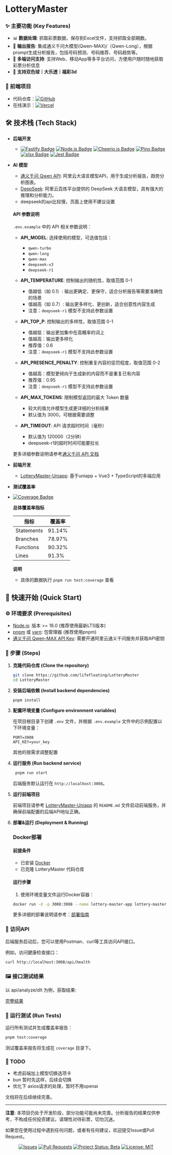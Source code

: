 # LotteryMaster


### ✨ 主要功能 (Key Features)

- 📊 **数据处理**:  抓取彩票数据，保存到Excel文件，支持抓取全部期数。
- 🤖 **输出报告**:  集成通义千问大模型(Qwen-MAX)/（Qwen-Long），根据prompt生成分析报告，包括号码预测、号码推荐、号码趋势等。
- 📱 **多端访问支持**:   支持Web、移动App等多平台访问，方便用户随时随地获取彩票分析信息
- 🎰 **支持双色球｜大乐透｜福彩3d**

### 🔗 前端项目
- 代码仓库：[![GitHub](https://img.shields.io/badge/GitHub-181717?style=flat-square&logo=github&logoColor=white)](https://github.com/lifefloating/LotteryMaster-Uniapp) 
- 在线演示：[![Vercel](https://img.shields.io/badge/Vercel-%23000000.svg?style=for-the-badge&logo=vercel&logoColor=white)](https://lottery-master.vercel.app/#/)


## 🛠️ 技术栈 (Tech Stack)

- **后端开发**
  - <a href="https://www.fastify.io/"><img src="https://img.shields.io/badge/Fastify-404D59?style=flat-square&logo=fastify&logoColor=white" alt="Fastify Badge"/></a> 
<a href="https://nodejs.org/"><img src="https://img.shields.io/badge/Node.js-339933?style=flat-square&logo=node.js&logoColor=white" alt="Node.js Badge"/></a> 
<a href="https://cheerio.js.org/"><img src="https://img.shields.io/badge/Cheerio.js-orange?style=flat-square&logo=css3&logoColor=white" alt="Cheerio.js Badge"/></a> 
<a href="https://getpino.io/"><img src="https://img.shields.io/badge/Pino-green?style=flat-square&logo=npm&logoColor=white" alt="Pino Badge"/></a>
<a href="https://www.npmjs.com/package/xlsx"><img src="https://img.shields.io/badge/xlsx-lightgrey?style=flat-square&logo=npm&logoColor=red" alt="xlsx Badge"/></a>
<a href="https://jestjs.io/"><img src="https://img.shields.io/badge/Jest-C21325?style=flat-square&logo=jest&logoColor=white" alt="Jest Badge"/></a>

- **AI 模型**
  - [通义千问 Qwen API](https://tongyi.aliyun.com/qianwen/):  阿里云大语言模型API，用于生成分析报告，趋势分析图表。
  - [DeepSeek](https://help.aliyun.com/zh/model-studio/developer-reference/deepseek): 阿里云百炼平台提供的 DeepSeek 大语言模型，具有强大的推理和分析能力。
  - deepseek的api比较慢，页面上使用不建议设置
  
  
  #### API 参数说明
  
  `.env.example` 中的 API 相关参数说明：
  
  - **API_MODEL**: 选择使用的模型，可选值包括：
    - `qwen-turbo`
    - `qwen-long`
    - `qwen-max`
    - `deepseek-v3`
    - `deepseek-r1`
  
  - **API_TEMPERATURE**: 控制输出的随机性，取值范围 0-1
    - 值越低（如 0.1）: 输出更确定、更保守，适合分析报告等需要准确性的场景
    - 值越高（如 0.7）: 输出更多样化、更创新，适合创意性内容生成
    - 注意：`deepseek-r1` 模型不支持此参数设置

  - **API_TOP_P**: 控制输出的多样性，取值范围 0-1
    - 值越低：输出更加集中在高概率的词上
    - 值越高：输出更多样化
    - 推荐值：0.6
    - 注意：`deepseek-r1` 模型不支持此参数设置

  - **API_PRESENCE_PENALTY**: 控制重复内容的惩罚程度，取值范围 0-2
    - 值越高：模型更倾向于生成新的内容而不是重复已有内容
    - 推荐值：0.95
    - 注意：`deepseek-r1` 模型不支持此参数设置

  - **API_MAX_TOKENS**: 限制模型返回的最大 Token 数量
    - 较大的值允许模型生成更详细的分析结果
    - 默认值为 3000，可根据需要调整
  
  - **API_TIMEOUT**: API 请求超时时间（毫秒）
    - 默认值为 120000（2分钟）
    - deepseek-r1的超时时间可能要拉长
  
  更多详细参数说明请参考[通义千问 API 文档](https://help.aliyun.com/zh/model-studio/developer-reference/use-qwen-by-calling-api)
  
- **前端开发**
  - [LotteryMaster-Uniapp](https://github.com/lifefloating/LotteryMaster-Uniapp): 基于uniapp + Vue3 + TypeScript的多端应用

- **测试覆盖率**
- <a href="#"><img src="https://img.shields.io/badge/Coverage-91.3%25-success" alt="Coverage Badge"/></a>

  **总体覆盖率指标**

  | 指标 | 覆盖率 |
  |------|--------|
  | Statements | 91.14% |
  | Branches | 78.97% |
  | Functions | 90.32% |
  | Lines | 91.3% |

  **说明**
  - 具体的数据执行 `pnpm run test:coverage` 查看

## 🚀 快速开始 (Quick Start)

### ⚙️ 环境要求 (Prerequisites)

- [Node.js](https://nodejs.org/en/download/):  版本 >= 18.0 (推荐使用最新LTS版本)
- [pnpm](https://pnpm.io/) 或 [yarn](https://yarnpkg.com/):  包管理器 (推荐使用pnpm)
- [通义千问 Qwen-MAX API Key](https://tongyi.aliyun.com/qianwen/):  需要开通阿里云通义千问服务并获取API密钥

### 👣 步骤 (Steps)

1. **克隆代码仓库 (Clone the repository)**
   ```bash
   git clone https://github.com/lifefloating/LotteryMaster
   cd LotteryMaster
   ```

2. **安装后端依赖 (Install backend dependencies)**
   ```bash
   pnpm install
   ```

3. **配置环境变量 (Configure environment variables)**

   在项目根目录下创建 `.env` 文件，并根据 `.env.example` 文件中的示例配置以下环境变量：

   ```env
   PORT=3008
   API_KEY=your_key
   ```

   其他的按需求调整配置

4. **运行服务 (Run backend service)**
   ```bash
    pnpm run start
   ```

   后端服务默认运行在 `http://localhost:3008`。

5. **运行前端项目**

   前端项目请参考 [LotteryMaster-Uniapp](https://github.com/lifefloating/LotteryMaster-Uniapp) 的 `README.md` 文件启动前端服务，并确保前端配置的后端API地址正确。

6. **部署&运行 (Deployment & Running)**

   ### Docker部署

   #### 前提条件
   - 已安装 [Docker](https://www.docker.com/get-started)
   - 已克隆 LotteryMaster 代码仓库

   #### 运行步骤
   1. 使用环境变量文件运行Docker容器：
   ```bash
   docker run -d -p 3008:3008 --name lottery-master-app lottery-master
   ```

   更多详细的部署说明请参考：[部署指南](./DEPLOYMENT.md)


### 🔗 访问API

后端服务启动后，您可以使用Postman、curl等工具访问API接口。

例如，访问健康检查接口：
```bash
curl http://localhost:3008/api/health
```

### 🖼️ 接口测试结果

以 api/analyze/dlt 为例，获取结果:

[完整结果](./resultCollections/analyzeDlt.json)

### 🧪 运行测试 (Run Tests)

运行所有测试并生成覆盖率报告：
```bash
pnpm test:coverage
```

测试覆盖率报告将生成在 `coverage` 目录下。

### 📝 TODO
  - 考虑前端加上模型切换选项卡
  - bun 暂时先这样，后续会切换
  - 优化下 axios请求的处理，暂时不用openai


文档将在后续继续完善。

---

**注意**:  本项目仍处于开发阶段，部分功能可能尚未完善。分析报告的结果仅供参考，不构成任何投资建议。请理性对待彩票，切勿沉迷。

如果您在使用过程中遇到任何问题，或者有任何建议，欢迎提交Issue或Pull Request。

<p align="center">
  <a href="https://github.com/Hubery-Lee/LotteryMaster/issues"><img src="https://img.shields.io/badge/Issues-提交Issue-blueviolet" alt="Issues"/></a>
  <a href="https://github.com/Hubery-Lee/LotteryMaster/pulls"><img src="https://img.shields.io/badge/Pull%20Requests-提交PR-success" alt="Pull Requests"/></a>
  <a href="#"><img src="https://img.shields.io/badge/Status-Beta-yellow" alt="Project Status: Beta"/></a>
  <a href="#"><img src="https://img.shields.io/badge/License-MIT-brightgreen" alt="License: MIT"/></a>
</p>
